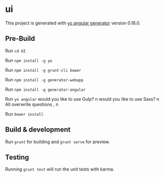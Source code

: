 # ui

This project is generated with [yo angular generator](https://github.com/yeoman/generator-angular)
version 0.16.0.

## Pre-Build

Run `cd UI`

Run `npm install -g yo`

Run `npm install -g grunt-cli bower`

Run `npm install -g generator-webapp`

Run `npm install -g generator-angular`

Run  `yo angular` 
	would you like to use Gulp? n
	would you like to use Sass? n
	All overwrite questions , n
	
Run `bower install`

## Build & development

Run `grunt` for building and `grunt serve` for preview.

## Testing

Running `grunt test` will run the unit tests with karma.
